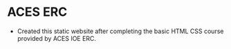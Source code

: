 # ACES ERC
- Created this static website after completing the basic HTML CSS course provided by ACES IOE ERC.
